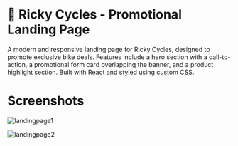 <h1>🚴 Ricky Cycles - Promotional Landing Page</h1>

A modern and responsive landing page for Ricky Cycles, designed to promote exclusive bike deals. Features include a hero section with a call-to-action, a promotional form card overlapping the banner, and a product highlight section. Built with React and styled using custom CSS.

<h1>Screenshots</h1>

![landingpage1](https://github.com/user-attachments/assets/e87f375e-4cb3-4587-a971-dccf6109de7d)


![landingpage2](https://github.com/user-attachments/assets/8afa6019-2e1b-4d3b-8e18-9f2415aa9b26)




